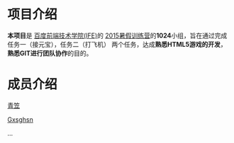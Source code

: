 # 项目介绍

  **本项目**是 [百度前端技术学院(IFE)](http://www.baidu.com)的
  [2015暑假训练营](https://github.com/baidu-ife/ife/tree/master/2015_summer)的**1024**小组，旨在通过完成任务一（接元宝），任务二（打飞机）
  两个任务，达成**熟悉HTML5游戏的开发**，**熟悉GIT进行团队协作**的目的。

  # 成员介绍

  [青笠](https://github.com/DualWield)

  [Gxsghsn](https://github.com/Gxsghsn)

  ...
